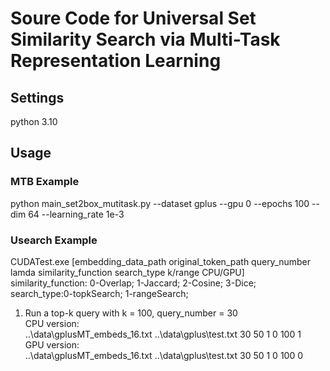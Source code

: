 # Soure Code for Universal Set Similarity Search via Multi-Task Representation Learning
## Settings
python 3.10
## Usage
### MTB Example
python main_set2box_mutitask.py --dataset gplus --gpu 0 --epochs 100 --dim 64 --learning_rate 1e-3
### Usearch Example
CUDATest.exe [embedding_data_path original_token_path query_number lamda similarity_function search_type k/range CPU/GPU]  
similarity_function: 0-Overlap; 1-Jaccard; 2-Cosine; 3-Dice;  
search_type:0-topkSearch; 1-rangeSearch;  
1. Run a top-k query with k = 100, query_number = 30  
CPU version:  
..\data\gplusMT_embeds_16.txt ..\data\gplus\test.txt 30 50 1 0 100 1  
GPU version:  
..\data\gplusMT_embeds_16.txt ..\data\gplus\test.txt 30 50 1 0 100 0  
